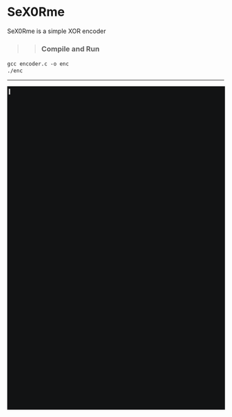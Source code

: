 # SeX0Rme

SeX0Rme is a simple XOR encoder 

>> ### Compile and Run

```
gcc encoder.c -o enc 
./enc
```

-----------

<img src="./enc.gif" style="display:block;margin-left:auto;margin-right:auto;border:1px solid #1A1B1C;" width="770" height="750">
